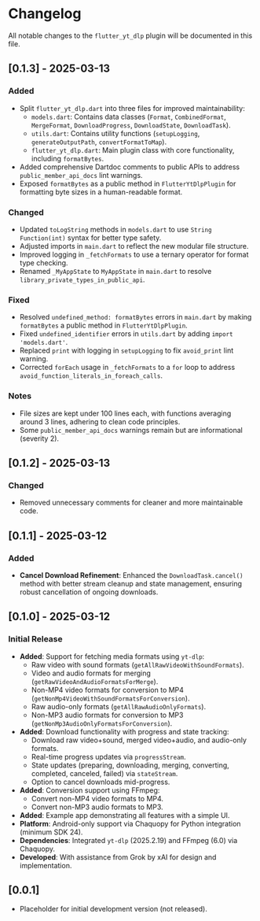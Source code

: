# Changelog

All notable changes to the `flutter_yt_dlp` plugin will be documented in this file.

## [0.1.3] - 2025-03-13

### Added

- Split `flutter_yt_dlp.dart` into three files for improved maintainability:
  - `models.dart`: Contains data classes (`Format`, `CombinedFormat`, `MergeFormat`, `DownloadProgress`, `DownloadState`, `DownloadTask`).
  - `utils.dart`: Contains utility functions (`setupLogging`, `generateOutputPath`, `convertFormatToMap`).
  - `flutter_yt_dlp.dart`: Main plugin class with core functionality, including `formatBytes`.
- Added comprehensive Dartdoc comments to public APIs to address `public_member_api_docs` lint warnings.
- Exposed `formatBytes` as a public method in `FlutterYtDlpPlugin` for formatting byte sizes in a human-readable format.

### Changed

- Updated `toLogString` methods in `models.dart` to use `String Function(int)` syntax for better type safety.
- Adjusted imports in `main.dart` to reflect the new modular file structure.
- Improved logging in `_fetchFormats` to use a ternary operator for format type checking.
- Renamed `_MyAppState` to `MyAppState` in `main.dart` to resolve `library_private_types_in_public_api`.

### Fixed

- Resolved `undefined_method: formatBytes` errors in `main.dart` by making `formatBytes` a public method in `FlutterYtDlpPlugin`.
- Fixed `undefined_identifier` errors in `utils.dart` by adding `import 'models.dart'`.
- Replaced `print` with logging in `setupLogging` to fix `avoid_print` lint warning.
- Corrected `forEach` usage in `_fetchFormats` to a `for` loop to address `avoid_function_literals_in_foreach_calls`.

### Notes

- File sizes are kept under 100 lines each, with functions averaging around 3 lines, adhering to clean code principles.
- Some `public_member_api_docs` warnings remain but are informational (severity 2).

## [0.1.2] - 2025-03-13

### Changed

- Removed unnecessary comments for cleaner and more maintainable code.

## [0.1.1] - 2025-03-12

### Added

- **Cancel Download Refinement**: Enhanced the `DownloadTask.cancel()` method with better stream cleanup and state management, ensuring robust cancellation of ongoing downloads.

## [0.1.0] - 2025-03-12

### Initial Release

- **Added**: Support for fetching media formats using `yt-dlp`:
  - Raw video with sound formats (`getAllRawVideoWithSoundFormats`).
  - Video and audio formats for merging (`getRawVideoAndAudioFormatsForMerge`).
  - Non-MP4 video formats for conversion to MP4 (`getNonMp4VideoWithSoundFormatsForConversion`).
  - Raw audio-only formats (`getAllRawAudioOnlyFormats`).
  - Non-MP3 audio formats for conversion to MP3 (`getNonMp3AudioOnlyFormatsForConversion`).
- **Added**: Download functionality with progress and state tracking:
  - Download raw video+sound, merged video+audio, and audio-only formats.
  - Real-time progress updates via `progressStream`.
  - State updates (preparing, downloading, merging, converting, completed, canceled, failed) via `stateStream`.
  - Option to cancel downloads mid-progress.
- **Added**: Conversion support using FFmpeg:
  - Convert non-MP4 video formats to MP4.
  - Convert non-MP3 audio formats to MP3.
- **Added**: Example app demonstrating all features with a simple UI.
- **Platform**: Android-only support via Chaquopy for Python integration (minimum SDK 24).
- **Dependencies**: Integrated `yt-dlp` (2025.2.19) and FFmpeg (6.0) via Chaquopy.
- **Developed**: With assistance from Grok by xAI for design and implementation.

## [0.0.1]

- Placeholder for initial development version (not released).

